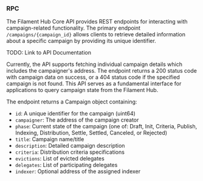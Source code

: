 ### RPC
The Filament Hub Core API provides REST endpoints for interacting with campaign-related functionality. The primary endpoint `/campaigns/{campaign_id}` allows clients to retrieve detailed information about a specific campaign by providing its unique identifier.

TODO: Link to API Documentation

Currently, the API supports fetching individual campaign details which includes the campaigner's address. The endpoint returns a 200 status code with campaign data on success, or a 404 status code if the specified campaign is not found. This API serves as a fundamental interface for applications to query campaign state from the Filament Hub.

The endpoint returns a Campaign object containing:
- `id`: A unique identifier for the campaign (uint64)
- `campaigner`: The address of the campaign creator
- `phase`: Current state of the campaign (one of: Draft, Init, Criteria, Publish, Indexing, Distribution, Settle, Settled, Canceled, or Rejected)
- `title`: Campaign name/title
- `description`: Detailed campaign description
- `criteria`: Distribution criteria specifications
- `evictions`: List of evicted delegates
- `delegates`: List of participating delegates
- `indexer`: Optional address of the assigned indexer
